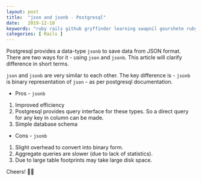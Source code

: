 ```yaml
---
layout: post
title:  "json and jsonb - Postgresql"
date:   2019-12-10
keywords: "ruby rails github gryffindor learning swapnil gourshete ruby on rails postgresql json jsonb"
categories: [ Rails ]
---
```


Postgresql provides a data-type `jsonb` to save data from JSON format. There are two ways for it - using `json`
and `jsonb`. This article will clarify difference in short terms.

`json` and `jsonb` are very similar to each other. The key difference is - `jsonb` is binary representation of `json` -
as per postgresql documentation.

- Pros -  `jsonb`

1. Improved efficiency
2. Postgresql provides query interface for these types. So a direct query for any key in column can be made.
3. Simple database schema

- Cons -  `jsonb`

1. Slight overhead to convert into binary form.
2. Aggregate queries are slower (due to lack of statistics).
3. Due to large table footprints may take large disk space.


Cheers! 🍻🍻